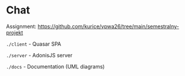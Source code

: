 # Chat

Assignment: https://github.com/kurice/vpwa26/tree/main/semestralny-projekt

`./client` - Quasar SPA

`./server` - AdonisJS server

`./docs` - Documentation (UML diagrams)